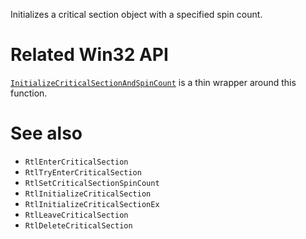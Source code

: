 Initializes a critical section object with a specified spin count.

# Related Win32 API
[`InitializeCriticalSectionAndSpinCount`](https://learn.microsoft.com/en-us/windows/win32/api/synchapi/nf-synchapi-initializecriticalsectionandspincount) is a thin wrapper around this function.

# See also
- `RtlEnterCriticalSection`
- `RtlTryEnterCriticalSection`
- `RtlSetCriticalSectionSpinCount`
- `RtlInitializeCriticalSection`
- `RtlInitializeCriticalSectionEx`
- `RtlLeaveCriticalSection`
- `RtlDeleteCriticalSection`
